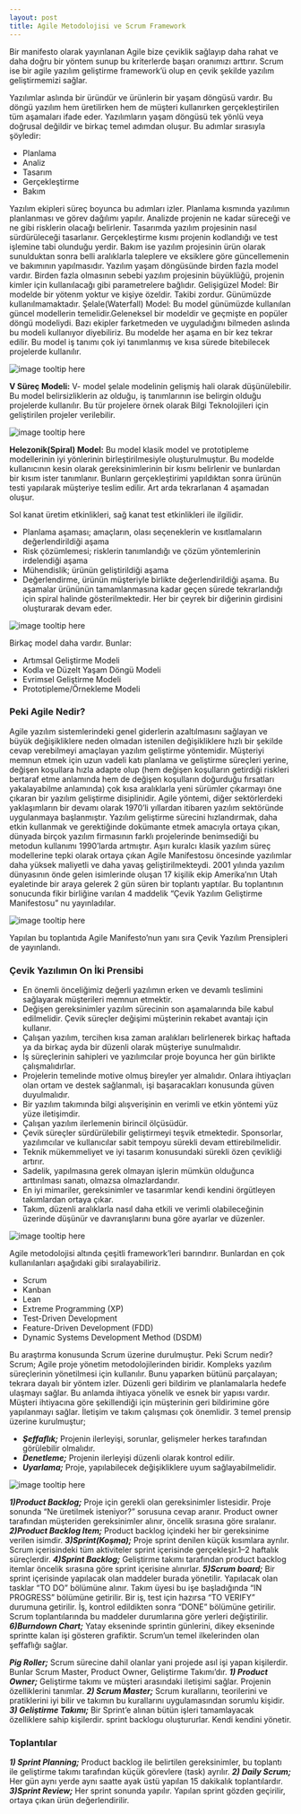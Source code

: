 ```yaml
---
layout: post
title: Agile Metodolojisi ve Scrum Framework
---
```


Bir manifesto olarak yayınlanan Agile bize çeviklik sağlayıp daha rahat ve daha doğru bir yöntem sunup bu kriterlerde başarı oranımızı arttırır. Scrum ise bir agile yazılım geliştirme framework’ü olup en çevik şekilde yazılım geliştirmemizi sağlar.

Yazılımlar aslında bir üründür ve ürünlerin bir yaşam döngüsü vardır. Bu döngü yazılım hem üretilirken hem de müşteri kullanırken gerçekleştirilen tüm aşamaları ifade eder. Yazılımların yaşam döngüsü tek yönlü veya doğrusal değildir ve birkaç temel adımdan oluşur. Bu adımlar sırasıyla şöyledir:
-	Planlama
-	Analiz
-	Tasarım
-	Gerçekleştirme
-	Bakım

Yazılım ekipleri süreç boyunca bu adımları izler.
Planlama kısmında yazılımın planlanması ve görev dağılımı yapılır. Analizde projenin ne kadar süreceği ve ne gibi risklerin olacağı belirlenir. Tasarımda yazılım projesinin nasıl sürdürüleceği tasarlanır. Gerçekleştirme kısmı projenin kodlandığı ve test işlemine tabi olunduğu yerdir. Bakım ise yazılım projesinin ürün olarak sunulduktan sonra belli aralıklarla taleplere ve eksiklere göre güncellemenin ve bakımının yapılmasıdır.
Yazılım yaşam döngüsünde birden fazla model vardır. Birden fazla olmasının sebebi yazılım projesinin büyüklüğü, projenin kimler için kullanılacağı gibi parametrelere bağlıdır.
Gelişigüzel Model: Bir modelde bir yötenm yoktur ve kişiye özeldir. Takibi zordur. Günümüzde kullanılmamaktadır.
Şelale(Waterfall) Model: Bu model günümüzde kullanılan güncel modellerin temelidir.Geleneksel bir modeldir  ve geçmişte en popüler döngü modeliydi. Bazı ekipler farketmeden ve uyguladığını bilmeden aslında bu modeli kullanıyor diyebiliriz. Bu modelde her aşama en bir kez tekrar edilir. Bu model iş tanımı çok iyi tanımlanmış ve kısa sürede bitebilecek projelerde kullanılır.

![image tooltip here](/assets/img/software-cycle.jpg)

**V Süreç Modeli:** V- model şelale modelinin gelişmiş hali olarak düşünülebilir. Bu model belirsizliklerin az olduğu, iş tanımlarının ise belirgin olduğu projelerde kullanılır. Bu tür projelere örnek olarak Bilgi Teknolojileri için geliştirilen projeler verilebilir.

![image tooltip here](/assets/img/v-surec-modeli.jpg)

**Helezonik(Spiral) Model:** Bu model klasik model ve prototipleme modellerinin iyi yönlerinin birleştirilmesiyle oluşturulmuştur.
Bu modelde kullanıcının kesin olarak gereksinimlerinin bir kısmı belirlenir ve bunlardan bir kısım ister tanımlanır. Bunların gerçekleştirimi yapıldıktan sonra ürünün testi yapılarak müşteriye teslim edilir. Art arda tekrarlanan 4 aşamadan oluşur.

Sol kanat üretim etkinlikleri, sağ kanat test etkinlikleri ile ilgilidir.
- Planlama aşaması; amaçların, olası seçeneklerin ve kısıtlamaların değerlendirildiği aşama
- Risk çözümlemesi; risklerin tanımlandığı ve çözüm yöntemlerinin irdelendiği aşama
- Mühendislik; ürünün geliştirildiği aşama
- Değerlendirme, ürünün müşteriyle birlikte değerlendirildiği aşama.
Bu aşamalar ürününün tamamlanmasına kadar geçen sürede tekrarlandığı için spiral halinde gösterilmektedir. Her bir çeyrek bir diğerinin girdisini oluşturarak devam eder.

![image tooltip here](/assets/img/spiral-model.jpg)

Birkaç model daha vardır. Bunlar: 
- Artımsal Geliştirme Modeli
- Kodla ve Düzelt Yaşam Döngü Modeli
- Evrimsel Geliştirme Modeli
- Prototipleme/Örnekleme Modeli

### Peki Agile Nedir? 

Agile yazılım sistemlerindeki genel giderlerin azaltılmasını sağlayan ve büyük değişikliklere neden olmadan istenilen değişikliklere hızlı bir şekilde cevap verebilmeyi amaçlayan yazılım geliştirme yöntemidir. Müşteriyi memnun etmek için uzun vadeli katı planlama ve geliştirme süreçleri yerine, değişen koşullara hızla adapte olup (hem değişen koşulların getirdiği riskleri bertaraf etme anlamında hem de değişen koşulların doğurduğu fırsatları yakalayabilme anlamında) çok kısa aralıklarla yeni sürümler çıkarmayı öne çıkaran bir yazılım geliştirme disiplinidir. Agile yöntemi, diğer sektörlerdeki yaklaşımların bir devamı olarak 1970’li yıllardan itibaren yazılım sektöründe uygulanmaya başlanmıştır. Yazılım geliştirme sürecini hızlandırmak, daha etkin kullanmak ve gerektiğinde dokümante etmek amacıyla ortaya çıkan, dünyada birçok yazılım firmasının farklı projelerinde benimsediği bu metodun kullanımı 1990’larda artmıştır.
Aşırı kuralcı klasik yazılım süreç modellerine tepki olarak ortaya çıkan Agile Manifestosu öncesinde yazılımlar daha yüksek maliyetli ve daha yavaş geliştirilmekteydi.
2001 yılında yazılım dünyasının önde gelen isimlerinde oluşan 17 kişilik ekip Amerika’nın Utah eyaletinde bir araya gelerek 2 gün süren bir toplantı yaptılar. Bu toplantının sonucunda fikir birliğine varılan 4 maddelik “Çevik Yazılım Geliştirme Manifestosu” nu yayınladılar.

![image tooltip here](/assets/img/agile-manifesto.jpg)

Yapılan bu toplantıda Agile Manifesto’nun yanı sıra Çevik Yazılım Prensipleri de yayınlandı.

### Çevik Yazılımın On İki Prensibi

- En önemli önceliğimiz değerli yazılımın erken ve devamlı teslimini sağlayarak müşterileri memnun etmektir.
-	Değişen gereksinimler yazılım sürecinin son aşamalarında bile kabul edilmelidir. Çevik süreçler değişimi müşterinin rekabet avantajı için kullanır.
-	Çalışan yazılım, tercihen kısa zaman aralıkları belirlenerek birkaç haftada ya da birkaç ayda bir düzenli olarak müşteriye sunulmalıdır.
-	İş süreçlerinin sahipleri ve yazılımcılar proje boyunca her gün birlikte çalışmalıdırlar.
-	Projelerin  temelinde  motive  olmuş bireyler yer almalıdır. Onlara ihtiyaçları olan ortam ve destek sağlanmalı, işi başaracakları konusunda güven duyulmalıdır.
-	Bir yazılım takımında bilgi alışverişinin en verimli ve etkin yöntemi yüz yüze iletişimdir.
-	Çalışan yazılım ilerlemenin birincil ölçüsüdür.
-	Çevik süreçler sürdürülebilir geliştirmeyi teşvik etmektedir. Sponsorlar, yazılımcılar ve kullanıcılar sabit tempoyu sürekli devam ettirebilmelidir.
-	Teknik mükemmeliyet ve iyi tasarım konusundaki sürekli özen çevikliği artırır.
-	Sadelik, yapılmasına gerek olmayan işlerin mümkün olduğunca arttırılması sanatı, olmazsa olmazlardandır.
-	En iyi mimariler, gereksinimler ve tasarımlar kendi kendini örgütleyen takımlardan ortaya çıkar.
-	Takım, düzenli aralıklarla nasıl daha etkili ve verimli olabileceğinin üzerinde düşünür ve davranışlarını buna göre ayarlar ve düzenler.

![image tooltip here](/assets/img/agile.jpg)

Agile metodolojisi altında çeşitli framework’leri barındırır. Bunlardan en çok kullanılanları aşağıdaki gibi sıralayabiliriz.

-	Scrum
-	Kanban
-	Lean
-	Extreme Programming (XP)
-	Test-Driven Development
-	Feature-Driven Development (FDD)
-	Dynamic Systems Development Method (DSDM)

Bu araştırma konusunda Scrum üzerine durulmuştur. Peki Scrum nedir? Scrum; Agile proje yönetim metodolojilerinden biridir. Kompleks yazılım süreçlerinin yönetilmesi için kullanılır. Bunu yaparken bütünü parçalayan; tekrara dayalı bir yöntem izler. Düzenli geri bildirim ve planlamalarla hedefe ulaşmayı sağlar. Bu anlamda ihtiyaca yönelik ve esnek bir yapısı vardır. Müşteri ihtiyacına göre şekillendiği için müşterinin geri bildirimine göre yapılanmayı sağlar. İletişim ve takım çalışması çok önemlidir. 3 temel prensip üzerine kurulmuştur;

-	***Şeffaflık;*** Projenin ilerleyişi, sorunlar, gelişmeler herkes tarafından görülebilir olmalıdır.
-	***Denetleme;*** Projenin ilerleyişi düzenli olarak kontrol edilir.
-	***Uyarlama;*** Proje, yapılabilecek değişikliklere uyum sağlayabilmelidir.

![image tooltip here](/assets/img/scrum.jpg)

***1)Product Backlog;*** Proje için gerekli olan gereksinimler listesidir. Proje sonunda “Ne üretilmek isteniyor?” sorusuna cevap aranır. Product owner tarafından müşteriden gereksinimler alınır, öncelik sırasına göre sıralanır.
***2)Product Backlog Item;*** Product backlog içindeki her bir gereksinime verilen isimdir.
***3)Sprint(Koşma);*** Proje sprint denilen küçük kısımlara ayrılır. Scrum içerisindeki tüm aktiviteler sprint içerisinde gerçekleşir.1–2 haftalık süreçlerdir.
***4)Sprint Backlog;*** Geliştirme takımı tarafından product backlog itemlar öncelik sırasına göre sprint içerisine alınırlar.
***5)Scrum board;*** Bir sprint içerisinde yapılacak olan maddeler burada yönetilir. Yapılacak olan tasklar “TO DO” bölümüne alınır. Takım üyesi bu işe başladığında “IN PROGRESS” bölümüne getirilir. Bir iş, test için hazırsa “TO VERIFY” durumuna getirilir. İş, kontrol edildikten sonra “DONE” bölümüne getirilir. Scrum toplantılarında bu maddeler durumlarına göre yerleri değiştirilir.
***6)Burndown Chart;*** Yatay ekseninde sprintin günlerini, dikey ekseninde sprintte kalan işi gösteren grafiktir. Scrum’un temel ilkelerinden olan şeffaflığı sağlar.

***Pig Roller;*** Scrum sürecine dahil olanlar yani projede asıl işi yapan kişilerdir. Bunlar Scrum Master, Product Owner, Geliştirme Takımı’dır.
***1) Product Owner;*** Geliştirme takımı ve müşteri arasındaki iletişimi sağlar. Projenin özelliklerini tanımlar.
***2) Scrum Master;*** Scrum kurallarını, teorilerini ve pratiklerini iyi bilir ve takımın bu kurallarını uygulamasından sorumlu kişidir.
***3) Geliştirme Takımı;*** Bir Sprint’e alınan bütün işleri tamamlayacak özelliklere sahip kişilerdir. sprint backlogu oluştururlar. Kendi kendini yönetir.


### Toplantılar
***1) Sprint Planning;*** Product backlog ile belirtilen gereksinimler, bu toplantı ile geliştirme takımı tarafından küçük görevlere (task) ayrılır.
***2) Daily Scrum;*** Her gün aynı yerde aynı saatte ayak üstü yapılan 15 dakikalık toplantılardır.
***3)Sprint Review;*** Her sprint sonunda yapılır. Yapılan sprint gözden geçirilir, ortaya çıkan ürün değerlendirilir.
